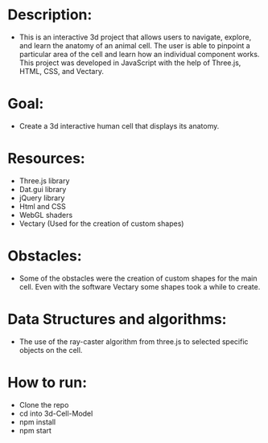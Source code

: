 # Description: 
- This is an interactive 3d project that allows users to navigate, explore, and learn the anatomy of an animal cell. The user is able to pinpoint a particular area of the cell and learn how an individual component works. This project was developed in JavaScript with the help of Three.js, HTML, CSS, and Vectary.

# Goal:
-	Create a 3d interactive human cell that displays its anatomy.

# Resources:
-	Three.js library
-	Dat.gui library
-	jQuery library
-	Html and CSS
-	WebGL shaders
-	Vectary (Used for the creation of custom shapes)

# Obstacles: 
-	Some of the obstacles were the creation of custom shapes for the main cell. Even with the software Vectary some shapes took a while to create.

# Data Structures and algorithms: 
-	The use of the ray-caster algorithm from three.js to selected specific objects on the cell.

# How to run:
-	Clone the repo
- cd into 3d-Cell-Model
- npm install
- npm start
